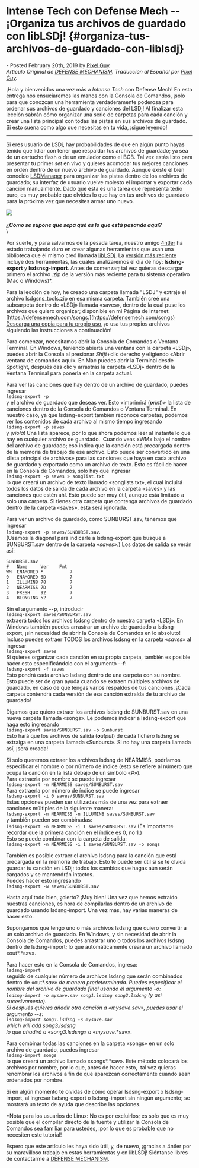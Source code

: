 Intense Tech con Defense Mech -- ¡Organiza tus archivos de guardado con libLSDj! {#organiza-tus-archivos-de-guardado-con-liblsdj}
================================================================================

\- Posted February 20th, 2019 by [Pixel
Guy](https://apixelguy.com "Posts by Pixel Guy")\
*Artículo Original de [DEFENSE
MECHANISM](manage-your-lsdj-save-files-with-liblsdj.html). Traducción al
Español por [Pixel Guy](https://apixelguy.com).*

¡Hola y bienvenidos una vez más a *Intense Tech* con Defense Mech! En
esta entrega nos ensuciaremos las manos con la Consola de Comandos,
¡solo para que conozcan una herramienta verdaderamente poderosa para
ordenar sus archivos de guardado y canciones del LSDj! Al finalizar esta
lección sabrán cómo organizar una serie de carpetas para cada canción y
crear una lista principal con todas las pistas en sus archivos de
guardado. Si esto suena como algo que necesitas en tu vida, ¡sigue
leyendo!

------------------------------------------------------------------------

Si eres usuario de LSDj, hay probabilidades de que en algún punto hayas
tenido que lidiar con tener que respaldar tus archivos de guardado; ya
sea de un cartucho flash o de un emulador como el BGB. Tal vez estás
listo para presentar tu primer *set* en vivo y quieres acomodar tus
mejores canciones en orden dentro de un nuevo archivo de guardado.
Aunque existe el bien conocido
[LSDManager](https://github.com/jkotlinski/lsdmanager) para organizar
las pistas dentro de los archivos de guardado; su interfaz de usuario
vuelve molesto el importar y exportar cada canción manualmente. Dado que
esta es una tarea que representa tedio puro, es muy probable que olvides
lo que hay en tus archivos de guardado para la próxima vez que necesites
armar uno nuevo.

![](image3.png)\
\
***¿Cómo se supone que sepa qué es lo que está pasando aquí?***\
\

Por suerte, y para salvarnos de la pesada tarea, nuestro amigo
[4ntler](http://soundcloud.com/4ntler) ha estado trabajando duro en
crear algunas herramientas que usan una biblioteca que él mismo creó
llamada [libLSDj](https://github.com/stijnfrishert/liblsdj). La [versión
más reciente](https://github.com/stijnfrishert/liblsdj/releases) incluye
dos herramientas, las cuales analizaremos el día de hoy:
**lsdsng-export** y **lsdsnsg-import**. Antes de comenzar; tal vez
quieras descargar primero el archivo .zip de la versión más reciente
para tu sistema operativo (Mac o Windows)\*.

Para la lección de hoy, he creado una carpeta llamada "LSDJ" y extraje
el archivo lsdgsns\_tools.zip en esa misma carpeta. También creé una
subcarpeta dentro de «LSDj» llamada «saves», dentro de la cual puse los
archivos que quiero organizar; disponible en mi Página de Internet:\
[https://defensemech.com/songs.](https://defensemech.com/songs)
[Descarga una copia para tu propio uso](https://penzeys.com/), ¡o usa
tus propios archivos siguiendo las instrucciones a continuación!

Para comenzar, necesitamos abrir la Consola de Comandos o Ventana
Terminal. En Windows, teniendo abierta una ventana con la carpeta
«LSDj», puedes abrir la Consola al presionar *Shift*+clic derecho y
eligiendo «Abrir ventana de comandos aquí». En Mac puedes abrir la
Terminal desde Spotlight, después das clic y arrastras la carpeta «LSDj»
dentro de la\
Ventana Terminal para ponerla en la carpeta actual.

Para ver las canciones que hay dentro de un archivo de guardado, puedes
ingresar\
`lsdsng-export -p`\
y el archivo de guardado que deseas ver. Esto «imprimirá
(***p****rint*)» la lista de canciones dentro de la Consola de Comandos
o Ventana Terminal. En nuestro caso, ya que lsdsng-export también
reconoce carpetas, podemos ver los contenidos de cada archivo al mismo
tiempo ingresando\
`lsdsng-export -p saves`\
y ¡*violà*! Una lista aparece, por lo que ahora podemos leer al instante
lo que hay en cualquier archivo de guardado.  Cuando veas «WM» bajo el
nombre del archivo de guardado; eso indica que la canción está
precargada dentro de la memoria de trabajo de ese archivo. Esto puede
ser convertido en una «lista principal de archivos» para las canciones
que haya en cada archivo de guardado y exportado como un archivo de
texto. Esto es fácil de hacer en la Consola de Comandos, solo hay que
ingresar\
`lsdsng-export -p saves > songlist.txt`\
lo que creará un archivo de texto llamado «songlists txt», el cual
incluirá todos los datos de salida de cada archivo en la carpeta «saves»
y las canciones que estén ahí. Esto puede ser muy útil, aunque está
limitado a solo una carpeta. Si tienes otra carpeta que contenga
archivos de guardado dentro de la carpeta «saves», esta será ignorada.

Para ver un archivo de guardado, como SUNBURST.sav, tenemos que
ingresar\
`lsdsng-export -p saves/SUNBURST.sav`.\
(Usamos la diagonal para indicarle a lsdsng-export que busque a
SUNBURST.sav dentro de la carpeta «*saves*».) Los datos de salida se
verán así:

``` {.wp-block-code}
SUNBURST.sav
#   Name     Ver    Fmt
WM  ENAMORED *          7
0   ENAMORED 6D         7
1   ILLUMIN8 78         7
2   NEARMISS 7D         7
3   FRESH    92         7
4   BLONGING 52         7
```

Sin el argumento --**p**, introducir\
`lsdsng-export saves/SUNBURST.sav`\
extraerá todos los archivos lsdsng dentro de nuestra carpeta «LSDj». En
Windows también puedes arrastrar un archivo de guardado a lsdsng-export,
¡sin necesidad de abrir la Consola de Comandos en lo absoluto! Incluso
puedes extraer TODOS los archivos lsdsng en la carpeta «*saves*» al
ingresar\
`lsdsng-export saves`\
Si quieres organizar cada canción en su propia carpeta, también es
posible hacer esto especificándolo con el argumento --**f**:\
`lsdsng-export -f saves`\
Esto pondrá cada archivo lsdsng dentro de una carpeta con su nombre.
Esto puede ser de gran ayuda cuando se extraen múltiples archivos de
guardado, en caso de que tengas varios respaldos de tus canciones. ¡Cada
carpeta contendrá cada versión de esa canción extraída de tu archivo de
guardado!

Digamos que quiero extraer los archivos lsdsng de SUNBURST.sav en una
nueva carpeta llamada «songs». Le podemos indicar a lsdsng-export que
haga esto ingresando\
`lsdsng-export saves/SUNBURST.sav -o Sunburst`\
Esto hará que los archivos de salida (***o****utput*) de cada fichero
lsdsng se extraiga en una carpeta llamada «Sunburst». Si no hay una
carpeta llamada así, ¡será creada!

Si solo queremos extraer los archivos lsdsng de NEARMISS, podríamos
especificar el nombre o por número de índice (esto se refiere al número
que ocupa la canción en la lista debajo de un símbolo «\#»).\
Para extraerla por nombre se puede ingresar\
`lsdsng-export -n NEARMISS saves/SUNBURST.sav`\
Para extraerla por número de índice se puede ingresar\
`lsdsng-export -i 0 saves/SUNBURST.sav`\
Estas opciones pueden ser utilizadas más de una vez para extraer
canciones múltiples de la siguiente manera:\
`lsdsng-export -n NEARMISS -n ILLUMIN8 saves/SUNBURST.sav`\
y también pueden ser combinadas:\
`lsdsng-export -n NEARMISS -i 1 saves/SUNBURST.sav` (Es importante
recordar que la primera canción en el índice es 0, no 1.)\
Esto se puede combinar con la carpeta de salida:\
`lsdsng-export -n NEARMISS -i 1 saves/SUNBURST.sav -o songs`

También es posible extraer el archivo lsdsng para la canción que está
precargada en la memoria de trabajo. Esto te puede ser útil si se te
olvida guardar tu canción en LSDj; todos los cambios que hagas aún serán
cargados y se mantendrán intactos.\
Puedes hacer esto ingresando\
`lsdsng-export -w saves/SUNBURST.sav`

Hasta aquí todo bien, ¿cierto? ¡Muy bien! Una vez que hemos extraído
nuestras canciones, es hora de compilarlas dentro de un archivo de
guardado usando lsdsng-import. Una vez más, hay varias maneras de hacer
esto.

Supongamos que tengo uno o más archivos lsdsng que quiero convertir a un
solo archivo de guardado. En Windows, y sin necesidad de abrir la
Consola de Comandos, puedes arrastrar uno o todos los archivos lsdsng
dentro de lsdsng-import; lo que automáticamente creará un archivo
llamado «out*.*sav».

Para hacer esto en la Consola de Comandos, ingresa:\
`lsdsng-import`\
seguido de cualquier número de archivos lsdsng que serán combinados
dentro de «out*.*sav» de manera predeterminada. Puedes especificar el
nombre del archivo de guardado final usando el argumento -o:\
`lsdsng-import -o mysave.sav song1.lsdsng song2.lsdsng` (y así
sucesivamente).\
Si después quieres añadir otra canción a «mysave*.*sav», puedes usar el
argumento --s:\
`lsdsng-import song3.lsdsng -s mysave.sav`\
which will add song3.lsdsng\
lo que añadirá a «*song3.lsdsng*» a «mysave*.*sav».

Para combinar todas las canciones en la carpeta «songs» en un solo
archivo de guardado, puedes ingresar\
`lsdsng-import songs`\
lo que creará un archivo llamado «songs*.*sav». Este método colocará los
archivos por nombre, por lo que, antes de hacer esto,  tal vez quieras
renombrar los archivos a fin de que aparezcan correctamente cuando sean
ordenados por nombre.

Si en algún momento te olvidas de cómo operar lsdsng-export o
lsdsng-import, al ingresar lsdsng-export o lsdsng-import sin ningún
argumento; se mostrará un texto de ayuda que describe las opciones.

\*Nota para los usuarios de Linux: No es por excluirlos; es solo que es
muy posible que el compilar directo de la fuente y utilizar la Consola
de Comandos sea familiar para ustedes, ¡por lo que es probable que no
necesiten este tutorial!

Espero que este artículo les haya sido útil, y, de nuevo, ¡gracias a
4ntler por su maravilloso trabajo en estas herramientas y en libLSDj!
Siéntanse libres de contactarme a [DEFENSE
MECHANISM](mailto:defensem3ch@gmail.com).

